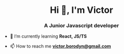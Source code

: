 <h1 align="center">Hi 👋, I'm Victor</h1>
<h3 align="center">A Junior Javascript developer</h3>

- 🌱 I’m currently learning **React, JS/TS**

- 📫 How to reach me **victor.borodyn@gmail.com**
